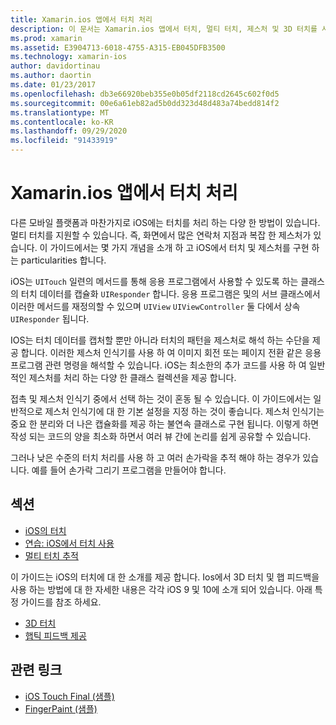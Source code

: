 ```yaml
---
title: Xamarin.ios 앱에서 터치 처리
description: 이 문서는 Xamarin.ios 앱에서 터치, 멀티 터치, 제스처 및 3D 터치를 사용 하는 방법을 설명 하는 가이드로 연결 됩니다.
ms.prod: xamarin
ms.assetid: E3904713-6018-4755-A315-EB045DFB3500
ms.technology: xamarin-ios
author: davidortinau
ms.author: daortin
ms.date: 01/23/2017
ms.openlocfilehash: db3e66920beb355e0b05df2118cd2645c602f0d5
ms.sourcegitcommit: 00e6a61eb82ad5b0dd323d48d483a74bedd814f2
ms.translationtype: MT
ms.contentlocale: ko-KR
ms.lasthandoff: 09/29/2020
ms.locfileid: "91433919"
---
```

# <a name="handling-touch-in-xamarinios-apps"></a>Xamarin.ios 앱에서 터치 처리

다른 모바일 플랫폼과 마찬가지로 iOS에는 터치를 처리 하는 다양 한 방법이 있습니다. 멀티 터치를 지원할 수 있습니다. 즉, 화면에서 많은 연락처 지점과 복잡 한 제스처가 있습니다. 이 가이드에서는 몇 가지 개념을 소개 하 고 iOS에서 터치 및 제스처를 구현 하는 particularities 합니다.

iOS는 `UITouch` 일련의 메서드를 통해 응용 프로그램에서 사용할 수 있도록 하는 클래스의 터치 데이터를 캡슐화 `UIResponder` 합니다. 응용 프로그램은 및의 서브 클래스에서 이러한 메서드를 재정의할 수 있으며 `UIView` `UIViewController` 둘 다에서 상속 `UIResponder` 됩니다.

IOS는 터치 데이터를 캡처할 뿐만 아니라 터치의 패턴을 제스처로 해석 하는 수단을 제공 합니다. 이러한 제스처 인식기를 사용 하 여 이미지 회전 또는 페이지 전환 같은 응용 프로그램 관련 명령을 해석할 수 있습니다. iOS는 최소한의 추가 코드를 사용 하 여 일반적인 제스처를 처리 하는 다양 한 클래스 컬렉션을 제공 합니다.

접촉 및 제스처 인식기 중에서 선택 하는 것이 혼동 될 수 있습니다. 이 가이드에서는 일반적으로 제스처 인식기에 대 한 기본 설정을 지정 하는 것이 좋습니다. 제스처 인식기는 중요 한 분리와 더 나은 캡슐화를 제공 하는 불연속 클래스로 구현 됩니다. 이렇게 하면 작성 되는 코드의 양을 최소화 하면서 여러 뷰 간에 논리를 쉽게 공유할 수 있습니다.

그러나 낮은 수준의 터치 처리를 사용 하 고 여러 손가락을 추적 해야 하는 경우가 있습니다. 예를 들어 손가락 그리기 프로그램을 만들어야 합니다.

## <a name="sections"></a>섹션

- [iOS의 터치](touch-in-ios.md)
- [연습: iOS에서 터치 사용](ios-touch-walkthrough.md)
- [멀티 터치 추적](touch-tracking.md)

이 가이드는 iOS의 터치에 대 한 소개를 제공 합니다. Ios에서 3D 터치 및 햅 피드백을 사용 하는 방법에 대 한 자세한 내용은 각각 iOS 9 및 10에 소개 되어 있습니다. 아래 특정 가이드를 참조 하세요.

- [3D 터치](~/ios/platform/3d-touch.md)
- [햅틱 피드백 제공](~/ios/user-interface/ios-ui/haptic-feedback.md)

## <a name="related-links"></a>관련 링크

- [iOS Touch Final (샘플)](/samples/xamarin/ios-samples/applicationfundamentals-touch-final)
- [FingerPaint (샘플)](/samples/xamarin/ios-samples/applicationfundamentals-fingerpaint)